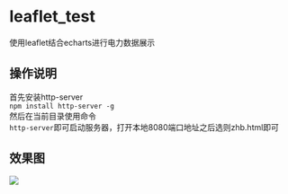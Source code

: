 # leaflet_test
使用leaflet结合echarts进行电力数据展示<br>
## 操作说明
首先安装http-server<br>
`npm install http-server -g`<br>
然后在当前目录使用命令<br>
`http-server`即可启动服务器，打开本地8080端口地址之后选则zhb.html即可
## 效果图
![](https://github.com/bogeisarookie/leaflet_test/tree/master/images/test.png)
